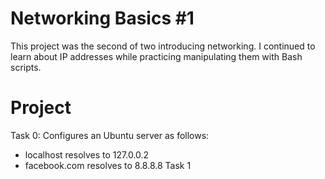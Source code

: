 # Networking Basics #1
This project was the second of two introducing networking. I continued to learn about IP addresses while practicing manipulating them with Bash scripts.
# Project
 Task 0: Configures an Ubuntu server as follows:
  - localhost resolves to 127.0.0.2
  - facebook.com resolves to 8.8.8.8
 Task 1
